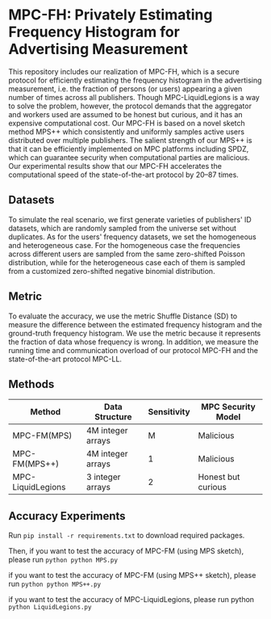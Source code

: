 # MPC-FH: Privately Estimating Frequency Histogram for Advertising Measurement
This repository includes our realization of MPC-FH, which is a secure protocol for efficiently estimating the frequency histogram in the advertising measurement, i.e. the fraction of persons (or users) appearing a given number of times across all publishers. Though MPC-LiquidLegions is a way to solve the problem, however, the protocol demands that the aggregator and workers used are assumed to be honest but curious, and it has an expensive computational cost. Our MPC-FH is based on a novel sketch method MPS++ which consistently and uniformly samples active users distributed over multiple publishers. The salient strength of our MPS++ is that it can be efficiently implemented on MPC platforms including SPDZ, which can guarantee security when computational parties are malicious. Our experimental results show that our MPC-FH accelerates the computational speed of the state-of-the-art protocol by 20–87 times.
## Datasets
To simulate the real scenario, we first generate varieties of publishers' ID datasets, which are randomly sampled from the universe set without duplicates. As for the users' frequency datasets, we set the homogeneous and heterogeneous case. For the homogeneous case the frequencies across different users are sampled from the same zero-shifted Poisson distribution, while for the heterogeneous case each of them is sampled from a customized zero-shifted negative binomial distribution. 
## Metric
To evaluate the accuracy, we use the metric Shuffle Distance (SD) to measure the difference between the estimated frequency histogram and the ground-truth frequency histogram. We use the metric because it represents the fraction of data whose frequency is wrong.
In addition, we measure the running time and communication overload of our protocol MPC-FH and the state-of-the-art protocol MPC-LL.
## Methods
| Method             | Data Structure        | Sensitivity | MPC Security Model |
| -----------        | -----------           | ----------- | --------------     |
| MPC-FM(MPS)        | 4M integer arrays     |M            | Malicious          |
| MPC-FM(MPS++)      | 4M integer arrays     |1            | Malicious          |
| MPC-LiquidLegions  | 3 integer arrays      |2            | Honest but curious |
## Accuracy Experiments
Run `pip install -r requirements.txt` to download required packages.

Then, if you want to test the accuracy of MPC-FM (using MPS sketch), please run `python python MPS.py`

if you want to test the accuracy of MPC-FM (using MPS++ sketch), please run `python python MPS++.py`

if you want to test the accuracy of MPC-LiquidLegions, please run python `python LiquidLegions.py`
